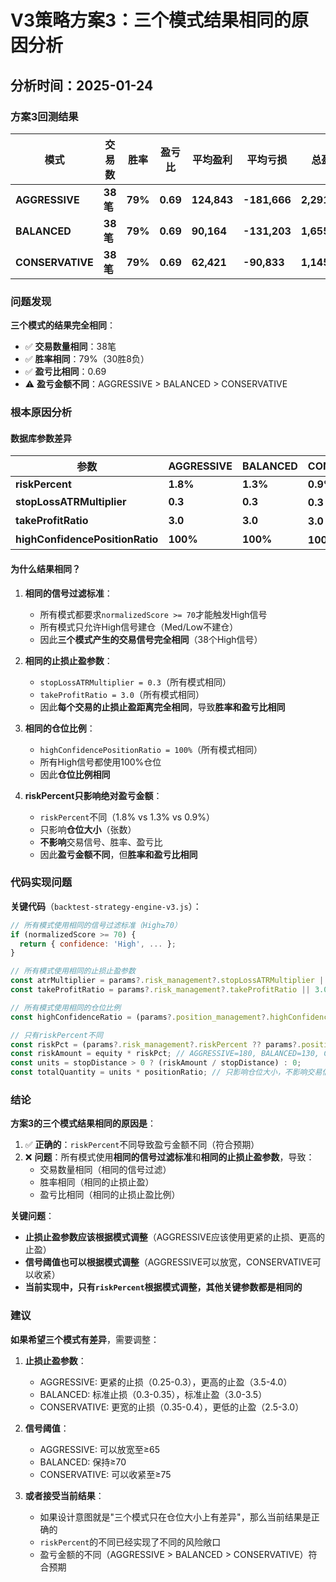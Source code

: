 # V3策略方案3：三个模式结果相同的原因分析

## 分析时间：2025-01-24

### 方案3回测结果

| 模式 | 交易数 | 胜率 | 盈亏比 | 平均盈利 | 平均亏损 | 总盈亏 |
|------|--------|------|--------|----------|----------|--------|
| **AGGRESSIVE** | **38笔** | **79%** | **0.69** | **124,843** | **-181,666** | **2,291,958** |
| **BALANCED** | **38笔** | **79%** | **0.69** | **90,164** | **-131,203** | **1,655,303** |
| **CONSERVATIVE** | **38笔** | **79%** | **0.69** | **62,421** | **-90,833** | **1,145,979** |

### 问题发现

**三个模式的结果完全相同**：
- ✅ **交易数量相同**：38笔
- ✅ **胜率相同**：79%（30胜8负）
- ✅ **盈亏比相同**：0.69
- ⚠️ **盈亏金额不同**：AGGRESSIVE > BALANCED > CONSERVATIVE

### 根本原因分析

#### 数据库参数差异

| 参数 | AGGRESSIVE | BALANCED | CONSERVATIVE |
|------|-----------|----------|-------------|
| **riskPercent** | **1.8%** | **1.3%** | **0.9%** |
| **stopLossATRMultiplier** | **0.3** | **0.3** | **0.3**（相同） |
| **takeProfitRatio** | **3.0** | **3.0** | **3.0**（相同） |
| **highConfidencePositionRatio** | **100%** | **100%** | **100%**（相同） |

#### 为什么结果相同？

1. **相同的信号过滤标准**：
   - 所有模式都要求`normalizedScore >= 70`才能触发High信号
   - 所有模式只允许High信号建仓（Med/Low不建仓）
   - 因此**三个模式产生的交易信号完全相同**（38个High信号）

2. **相同的止损止盈参数**：
   - `stopLossATRMultiplier = 0.3`（所有模式相同）
   - `takeProfitRatio = 3.0`（所有模式相同）
   - 因此**每个交易的止损止盈距离完全相同**，导致**胜率和盈亏比相同**

3. **相同的仓位比例**：
   - `highConfidencePositionRatio = 100%`（所有模式相同）
   - 所有High信号都使用100%仓位
   - 因此**仓位比例相同**

4. **riskPercent只影响绝对盈亏金额**：
   - `riskPercent`不同（1.8% vs 1.3% vs 0.9%）
   - 只影响**仓位大小**（张数）
   - **不影响**交易信号、胜率、盈亏比
   - 因此**盈亏金额不同**，但**胜率和盈亏比相同**

### 代码实现问题

**关键代码**（`backtest-strategy-engine-v3.js`）：

```javascript
// 所有模式使用相同的信号过滤标准（High≥70）
if (normalizedScore >= 70) {
  return { confidence: 'High', ... };
}

// 所有模式使用相同的止损止盈参数
const atrMultiplier = params?.risk_management?.stopLossATRMultiplier || 0.3; // 所有模式=0.3
const takeProfitRatio = params?.risk_management?.takeProfitRatio || 3.0; // 所有模式=3.0

// 所有模式使用相同的仓位比例
const highConfidenceRatio = (params?.position_management?.highConfidencePositionRatio || 100) / 100; // 所有模式=100%

// 只有riskPercent不同
const riskPct = (params?.risk_management?.riskPercent ?? params?.position?.riskPercent) || 0.01;
const riskAmount = equity * riskPct; // AGGRESSIVE=180, BALANCED=130, CONSERVATIVE=90
const units = stopDistance > 0 ? (riskAmount / stopDistance) : 0;
const totalQuantity = units * positionRatio; // 只影响仓位大小，不影响交易信号
```

### 结论

**方案3的三个模式结果相同的原因是**：

1. ✅ **正确的**：`riskPercent`不同导致盈亏金额不同（符合预期）
2. ❌ **问题**：所有模式使用**相同的信号过滤标准**和**相同的止损止盈参数**，导致：
   - 交易数量相同（相同的信号过滤）
   - 胜率相同（相同的止损止盈）
   - 盈亏比相同（相同的止损止盈比例）

**关键问题**：
- **止损止盈参数应该根据模式调整**（AGGRESSIVE应该使用更紧的止损、更高的止盈）
- **信号阈值也可以根据模式调整**（AGGRESSIVE可以放宽，CONSERVATIVE可以收紧）
- **当前实现中，只有`riskPercent`根据模式调整，其他关键参数都是相同的**

### 建议

**如果希望三个模式有差异**，需要调整：

1. **止损止盈参数**：
   - AGGRESSIVE: 更紧的止损（0.25-0.3），更高的止盈（3.5-4.0）
   - BALANCED: 标准止损（0.3-0.35），标准止盈（3.0-3.5）
   - CONSERVATIVE: 更宽的止损（0.35-0.4），更低的止盈（2.5-3.0）

2. **信号阈值**：
   - AGGRESSIVE: 可以放宽至≥65
   - BALANCED: 保持≥70
   - CONSERVATIVE: 可以收紧至≥75

3. **或者接受当前结果**：
   - 如果设计意图就是"三个模式只在仓位大小上有差异"，那么当前结果是正确的
   - `riskPercent`的不同已经实现了不同的风险敞口
   - 盈亏金额的不同（AGGRESSIVE > BALANCED > CONSERVATIVE）符合预期


